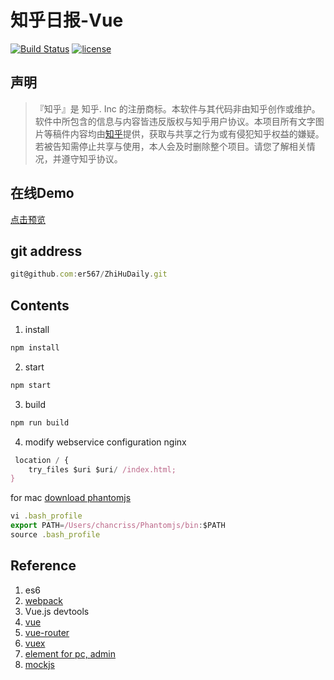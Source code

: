 知乎日报-Vue
============
[![Build Status](https://travis-ci.org/cccyb/vue-zhihu-daily.svg?branch=master)](https://travis-ci.org/cccyb/vue-zhihu-daily) [![license](https://img.shields.io/github/license/mashape/apistatus.svg)](http://opensource.org/licenses/MIT)

## 声明
>『知乎』是 知乎. Inc 的注册商标。本软件与其代码非由知乎创作或维护。软件中所包含的信息与内容皆违反版权与知乎用户协议。本项目所有文字图片等稿件内容均由[知乎](https://www.zhihu.com)提供，获取与共享之行为或有侵犯知乎权益的嫌疑。若被告知需停止共享与使用，本人会及时删除整个项目。请您了解相关情况，并遵守知乎协议。

## 在线Demo
[点击预览](http://120.79.235.149:8888/)

## git address
``` js
git@github.com:er567/ZhiHuDaily.git
```

## Contents 
1. install

``` js
npm install
```
2. start

``` js
npm start
```
3. build

``` js
npm run build
```
4. modify webservice configuration
nginx

``` js
 location / {
	try_files $uri $uri/ /index.html;
}
```

for mac
[download phantomjs](http://phantomjs.org/download.html)
``` js
vi .bash_profile
export PATH=/Users/chancriss/Phantomjs/bin:$PATH
source .bash_profile
```

## Reference 
1. es6
1. [webpack](https://webpack.js.org/)
1. Vue.js devtools
1. [vue](https://vuejs.org/) 
1. [vue-router](https://router.vuejs.org/en/) 
1. [vuex](https://vuex.vuejs.org/en/)
1. [element for pc, admin](http://element.eleme.io/#/en-US)
1. [mockjs](http://mockjs.com/)
